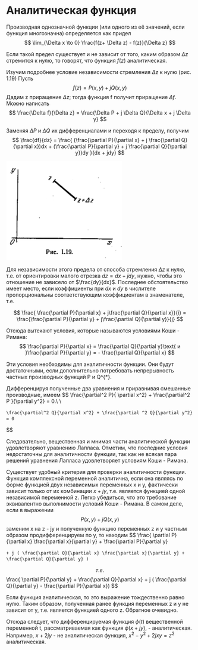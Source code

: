 # Аналитическая функция

Производная однозначной функции (или одного из её значений, если функция многозначна) определяется как придел
$$
    \lim_{\Delta x \to 0} \frac{f(z+ \Delta z) - f(z)}{\Delta z}
$$

Если такой предел существует и не зависит от того, каким образом $\Delta z$ стремится к нулю, то говорят, что функция $f(z)$ аналитическая.

Изучим подробнее условие независимости стремления $\Delta z$ к нулю (рис. 1.19) Пусть
$$
    f(z) = P(x,y) + jQ(x,y)
$$
Дадим z приращение $\Delta z$; тогда функция f получит приращение $\Delta f$. Можно написать
$$
    \frac{\Delta f}{\Delta z} = \frac{\Delta P + j \Delta Q}{\Delta x + j \Delta y}
$$

Заменяя $\Delta P$ и $\Delta Q$ их дифференциалами и переходя к пределу, получим
$$
    \frac{df}{dz} = \frac{ (\frac{\partial P}{\partial x} + j \frac{\partial Q}{\partial x})dx + (\frac{\partial P}{\partial y} + j \frac{\partial Q}{\partial y})dy }{dx + jdy}
$$

![](../../Картинки/1.19.png)

Для независимости этого предела от способа стремления $\Delta z$ к нулю, т.е. от ориентировки малого отрезка $dz=dx+jdy$, нужно, чтобы это отношение не зависело от $\frac{dy}{dx}$. Последнее обстоятельство имеет место, если коэффициенты при $dx$ и $dy$ в числителе пропорциональны соответствующим коэффициентам в знаменателе, т.е.

$$
    \frac{ \frac{\partial P}{\partial x} + j\frac{\partial Q}{\partial x}}{i} = \frac{\frac{\partial P}{\partial y} + j\frac{\partial Q}{\partial y}}{j}
$$

Отсюда вытекают условия, которые называются условиями Коши - Римана:
$$
    \frac{\partial P}{\partial x} = \frac{\partial Q}{\partial y}\text{ и }\frac{\partial P}{\partial y} = - \frac{\partial Q}{\partial x}
$$

Эти условия необходимы для аналитичности функции. Они будут достаточными, если дополнительно потребовать непрерывность частных производных функций P и Q^{*}.

Дифференцируя полученные два уравнения и приравнивая смешанные производные, имеем
$$
    \frac{\partial^2 P}{ \partial x^2} + \frac{\partial^2 P }{\partial y^2} = 0.\\ \\ 

    \frac{\partial^2 Q}{\partial x^2} + \frac{\partial ^2 Q}{\partial y^2} = 0
$$


Следовательно, вещественная и мнимая части аналитической функции удовлетворяют уравнению Лапласа. Отметим, что последние условия недостаточны для аналитичности функции, так как не всякая пара решений уравнения Лапласа удовлетворяет условиям Коши - Римана.

Существует удобный критерия для проверки аналитичности функции.
Функция комплексной переменной аналитична, если она являясь по форме функцией двух независимых переменных x и y, фактически зависит только от их комбинации $x + jy$, т.е. является функцией одной независимой переменной z. Легко убедиться, что это требование эквивалентно выполнимости условий Коши - Римана. В самом деле, если в выражении
$$
    P(x,y) + jQ(x,y)
$$
заменим x на z - jy и полученную функцию переменных z и y частным образом продифференцируем по y, то находим
$$
    \frac{ \partial P}{\partial x} \frac{\partial x}{\partial y} + \frac{\partial P}{\partial y}

    + j ( \frac{\partial Q}{\partial x} \frac{\partial x}{\partial y} + \frac{\partial Q}{\partial y} )
$$
т.е.
$$
    \frac{ \partial P}{\partial y} + \frac{\partial Q}{\partial x} + j ( \frac{\partial Q}{\partial y} - \frac{\partial P}{\partial x})
$$

Если функция аналитическая, то это выражение тождественно равно нулю. Таким образом, полученная ранее функция переменных z и y не зависит от y, т.е. является функцией одного z. Обратное очевидно.

Отсюда следует, что дифференцируемая функция $\phi (t)$ вещественной переменной t, рассматриваемая как функция $\phi (x+jy)$, - аналитическая. Например, $x+2jy$ - не аналитическая функция, $x^2-y^2+2jxy = z^2$ аналитическая.